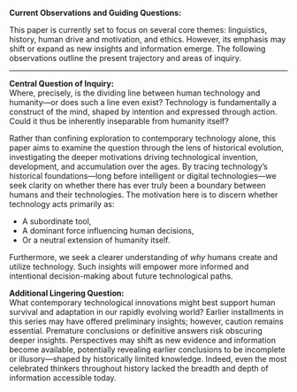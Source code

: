 **Current Observations and Guiding Questions:**  

This paper is currently set to focus on several core themes: linguistics, history, human drive and motivation, and ethics. However, its emphasis may shift or expand as new insights and information emerge. The following observations outline the present trajectory and areas of inquiry.

---

**Central Question of Inquiry:**  
Where, precisely, is the dividing line between human technology and humanity—or does such a line even exist? Technology is fundamentally a construct of the mind, shaped by intention and expressed through action. Could it thus be inherently inseparable from humanity itself?

Rather than confining exploration to contemporary technology alone, this paper aims to examine the question through the lens of historical evolution, investigating the deeper motivations driving technological invention, development, and accumulation over the ages. By tracing technology’s historical foundations—long before intelligent or digital technologies—we seek clarity on whether there has ever truly been a boundary between humans and their technologies. The motivation here is to discern whether technology acts primarily as:
- A subordinate tool,
- A dominant force influencing human decisions,
- Or a neutral extension of humanity itself.

Furthermore, we seek a clearer understanding of *why* humans create and utilize technology. Such insights will empower more informed and intentional decision-making about future technological paths.

**Additional Lingering Question:**  
What contemporary technological innovations might best support human survival and adaptation in our rapidly evolving world? Earlier installments in this series may have offered preliminary insights; however, caution remains essential. Premature conclusions or definitive answers risk obscuring deeper insights. Perspectives may shift as new evidence and information become available, potentially revealing earlier conclusions to be incomplete or illusory—shaped by historically limited knowledge. Indeed, even the most celebrated thinkers throughout history lacked the breadth and depth of information accessible today.
